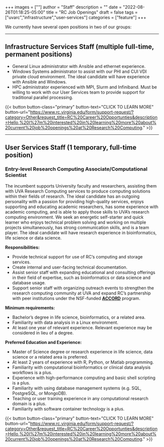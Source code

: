 +++
images = [""]
author = "Staff"
description = ""
date = "2022-08-26T01:18:25-05:00"
title = "RC Job Openings"
draft = false
tags = ["uvarc","infrastructure","user-services"]
categories = ["feature"]
+++

<p class=lead>We currently have several open positions in two of our groups:</p>

- - -

## Infrastructure Services Staff (multiple full-time, permanent positions)

- General Linux administrator with Ansible and ethernet experience.
- Windows Systems administrator to assist with our PHI and CUI VDI private cloud environment. The ideal candidate will have experience with Ansible and Windows.
- HPC administrator experienced with MPI, Slurm and Infiniband. Must be willing to work with our User Services team to provide support for traditional parallel processing.

{{< button button-class="primary" button-text="CLICK TO LEARN MORE" button-url="https://www.rc.virginia.edu/form/support-request/?category=Other&request_title=RC%20Career%20Opportunties&description=Hello,%20I%27m%20interested%20in%20learning%20more%20about%20current%20job%20openings%20at%20Research%20Computing." >}}

- - -

## User Services Staff (1 temporary, full-time position)

### Entry-level Research Computing Associate/Computational Scientist

The incumbent supports University faculty and researchers, assisting them with UVA Research Computing services to produce computing solutions within their 
fields of research. The ideal candidate has an outgoing personality with a passion for providing high-quality 
services, enjoys supporting and educating academic researchers, has some experience with academic computing, and 
is able to apply those skills to UVA’s research computing environment. We seek an energetic self-starter and quick 
learner who enjoys technical problem solving and working on multiple projects simultaneously, has strong 
communication skills, and is a team player. The ideal candidate will have research experience in bioinformatics, 
life science or data science.

**Responsibilities:**

- Provide technical support for use of RC’s computing and storage services.
- Create internal and user-facing technical documentation.
- Assist senior staff with expanding educational and consulting offerings in their field of expertise, such as bioinformatics or data science and database usage.
- Support senior staff with organizing outreach events to strengthen the research computing community at UVA and expand RC’s partnership with peer institutions under the NSF-funded [**ACCORD**](https://www.rc.virginia.edu/userinfo/accord/overview/) program.

**Minimum requirements:**

- Bachelor’s degree in life science, bioinformatics, or a related area.
- Familiarity with data analysis in a Linux environment.
- At least one year of relevant experience. Relevant experience may be considered in lieu of a degree.

**Preferred Education and Experience:**

- Master of Science degree or research experience in life science, data science or a related area is preferred. 
- At least 2 years of experience with R, Python, or Matlab programming.
- Familiarity with computational bioinformatics or clinical data analysis workflows is a plus.
- Experience with high-performance computing and basic shell scripting is a plus.
- Familiarity with using database management systems (e.g. SQL, PostgreSQL, or MongoDB).
- Teaching or user training experience in any computational research domain is a plus.
- Familiarity with software container technology is a plus.

{{< button button-class="primary" button-text="CLICK TO LEARN MORE" button-url="https://www.rc.virginia.edu/form/support-request/?category=Other&request_title=RC%20Career%20Opportunties&description=Hello,%20I%27m%20interested%20in%20learning%20more%20about%20current%20job%20openings%20at%20Research%20Computing." >}}










